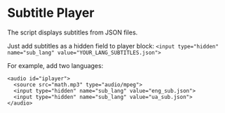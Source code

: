 # Subtitle Player

The script displays subtitles from JSON files.

Just add subtitles as a hidden field to player block:
`<input type="hidden" name="sub_lang" value="YOUR_LANG_SUBTITLES.json">`

For example, add two languages:
```
<audio id="iplayer">
  <source src="math.mp3" type="audio/mpeg">  
  <input type="hidden" name="sub_lang" value="eng_sub.json">
  <input type="hidden" name="sub_lang" value="ua_sub.json">
</audio>
```
